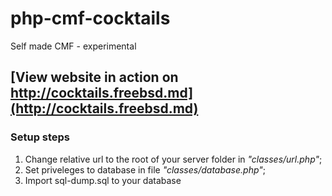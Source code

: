 php-cmf-cocktails
=================

Self made CMF - experimental

## [View website in action on http://cocktails.freebsd.md](http://cocktails.freebsd.md)

### Setup steps
1. Change relative url to the root of your server folder in _"classes/url.php"_;
2. Set priveleges to database in file _"classes/database.php"_;
3. Import sql-dump.sql to your database




